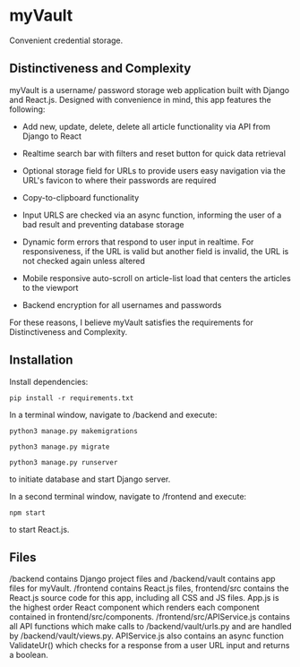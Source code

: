 # myVault

Convenient credential storage.

## Distinctiveness and Complexity

myVault is a username/ password storage web application built with Django and React.js. Designed with convenience in mind, this app features the following:

- Add new, update, delete, delete all article functionality via API from Django to React

- Realtime search bar with filters and reset button for quick data retrieval

- Optional storage field for URLs to provide users easy navigation via the URL's favicon to where their passwords are required

- Copy-to-clipboard functionality

- Input URLS are checked via an async function, informing the user of a bad result and preventing database storage

- Dynamic form errors that respond to user input in realtime. For responsiveness, if the URL is valid but another field is invalid, the URL is not checked again unless altered

- Mobile responsive auto-scroll on article-list load that centers the articles to the viewport

- Backend encryption for all usernames and passwords

For these reasons, I believe myVault satisfies the requirements for Distinctiveness and Complexity.

## Installation

Install dependencies:

`pip install -r requirements.txt`

In a terminal window, navigate to /backend and execute:

`python3 manage.py makemigrations`

`python3 manage.py migrate`

`python3 manage.py runserver`

to initiate database and start Django server.

In a second terminal window, navigate to /frontend and execute:

`npm start`

to start React.js.

## Files

/backend contains Django project files and /backend/vault contains app files for myVault. /frontend contains React.js files, frontend/src contains the React.js source code for this app, including all CSS and JS files. App.js is the highest order React component which renders each component contained in frontend/src/components. /frontend/src/APIService.js contains all API functions which make calls to /backend/vault/urls.py and are handled by /backend/vault/views.py. APIService.js also contains an async function ValidateUr() which checks for a response from a user URL input and returns a boolean.